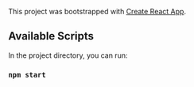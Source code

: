 This project was bootstrapped with [Create React App](https://github.com/facebook/create-react-app).

## Available Scripts

In the project directory, you can run:

### `npm start`

<!-- I will fix this later -->